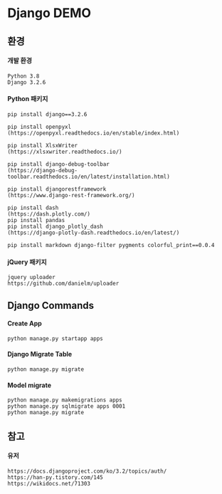 # Django DEMO

## 환경
#### 개발 환경
```
Python 3.8
Django 3.2.6
```
#### Python 패키지
```
pip install django==3.2.6

pip install openpyxl
(https://openpyxl.readthedocs.io/en/stable/index.html)

pip install XlsxWriter
(https://xlsxwriter.readthedocs.io/)

pip install django-debug-toolbar
(https://django-debug-toolbar.readthedocs.io/en/latest/installation.html)

pip install djangorestframework
(https://www.django-rest-framework.org/)

pip install dash
(https://dash.plotly.com/) 
pip install pandas
pip install django_plotly_dash
(https://django-plotly-dash.readthedocs.io/en/latest/)

pip install markdown django-filter pygments colorful_print==0.0.4
```
#### jQuery 패키지
```
jquery uploader
https://github.com/danielm/uploader
```

## Django Commands
#### Create App 
```shell script
python manage.py startapp apps
```
#### Django Migrate Table
```shell script
python manage.py migrate
```
#### Model migrate
```shell script
python manage.py makemigrations apps
python manage.py sqlmigrate apps 0001
python manage.py migrate
```

## 참고
#### 유저 
```
https://docs.djangoproject.com/ko/3.2/topics/auth/
https://han-py.tistory.com/145
https://wikidocs.net/71303
```